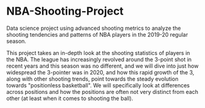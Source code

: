 # NBA-Shooting-Project
Data science project using advanced shooting metrics to analyze the shooting tendencies and patterns of NBA players in the 2019-20 regular season.

This project takes an in-depth look at the shooting statistics of players in the NBA. The league has increasingly revolved around the 3-point shot in recent years and this season was no different, and we will dive into just how widespread the 3-pointer was in 2020, and how this rapid growth of the 3, along with other shooting trends, point towards the steady evolution towards "positionless basketball". We will specifically look at differences across positions and how the positions are often not very distinct from each other (at least when it comes to shooting the ball).
